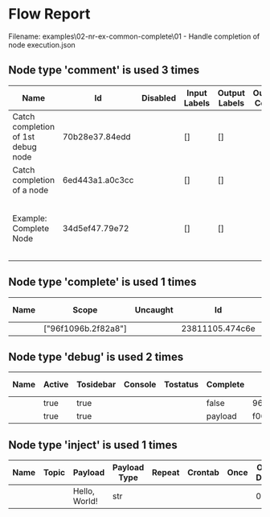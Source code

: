 # Flow Report
Filename: examples\02-nr-ex-common-complete\01 - Handle completion of node execution.json

## Node type 'comment' is used 3 times
Name | Id | Disabled | Input Labels | Output Labels | Output Count | Info | Inbound Wires | Outbound Wires
-----|-----|-----|-----|-----|-----|-----|-----|-----
Catch completion of 1st debug node | 70b28e37.84edd | &nbsp; | [] | [] | &nbsp; | &nbsp; |  | 
Catch completion of a node | 6ed443a1.a0c3cc | &nbsp; | [] | [] | &nbsp; | &nbsp; |  | 
Example: Complete Node | 34d5ef47.79e72 | &nbsp; | [] | [] | &nbsp; | Complete node can ca..(Cropped. Length 89) |  | 


## Node type 'complete' is used 1 times
Name | Scope | Uncaught | Id | Disabled | Input Labels | Output Labels | Output Count | Info | Inbound Wires | Outbound Wires
-----|-----|-----|-----|-----|-----|-----|-----|-----|-----|-----
&nbsp; | ["96f1096b.2f82a8"] | &nbsp; | 23811105.474c6e | &nbsp; | [] | [] | 1 | &nbsp; |  | debug:  


## Node type 'debug' is used 2 times
Name | Active | Tosidebar | Console | Tostatus | Complete | Id | Disabled | Input Labels | Output Labels | Output Count | Info | Inbound Wires | Outbound Wires
-----|-----|-----|-----|-----|-----|-----|-----|-----|-----|-----|-----|-----|-----
&nbsp; | true | true | &nbsp; | &nbsp; | false | 96f1096b.2f82a8 | &nbsp; | [] | [] | &nbsp; | &nbsp; | inject:   | 
&nbsp; | true | true | &nbsp; | &nbsp; | payload | f06a3fc9.6bab7 | &nbsp; | [] | [] | &nbsp; | &nbsp; | complete:   | 


## Node type 'inject' is used 1 times
Name | Topic | Payload | Payload Type | Repeat | Crontab | Once | Once Delay | Id | Disabled | Input Labels | Output Labels | Output Count | Info | Inbound Wires | Outbound Wires
-----|-----|-----|-----|-----|-----|-----|-----|-----|-----|-----|-----|-----|-----|-----|-----
&nbsp; | &nbsp; | Hello, World! | str | &nbsp; | &nbsp; | &nbsp; | 0.1 | 9df3290f.c6d2e8 | &nbsp; | [] | [] | 1 | &nbsp; |  | debug:  

